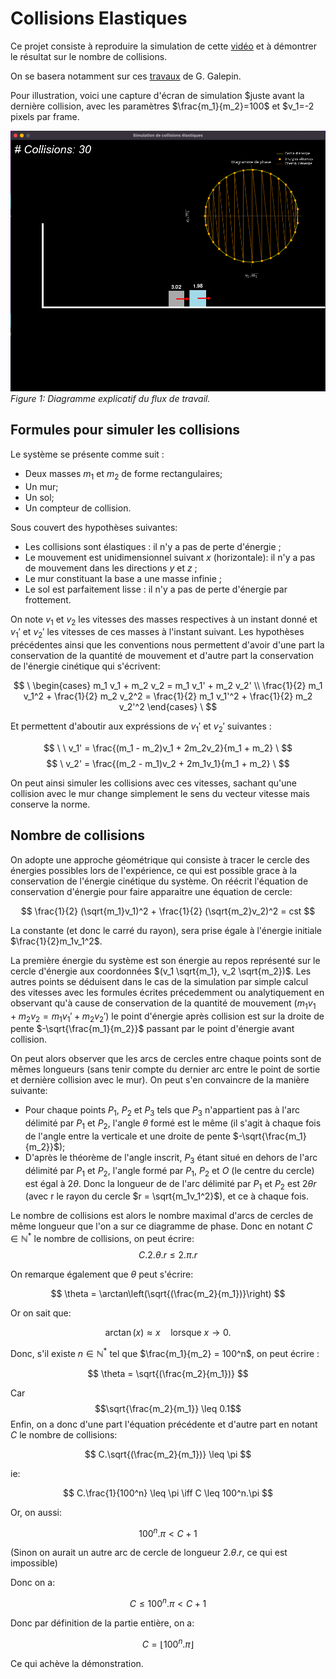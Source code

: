 # Collisions Elastiques

Ce projet consiste à reproduire la simulation de cette [vidéo](https://youtu.be/HEfHFsfGXjs?si=t0XWsMkiTgWax-KG) et à démontrer le résultat sur le nombre de collisions.

On se basera notamment sur ces [travaux](https://www.maths.tcd.ie/%7Elebed/Galperin.%20Playing%20pool%20with%20pi.pdf) de G. Galepin.

Pour illustration, voici une capture d'écran de simulation $juste avant la dernière collision, avec les paramètres $\frac{m_1}{m_2}=100$ et $v_1=-2 pixels par frame.

![Diagramme explicatif](images/finale.png)
*Figure 1: Diagramme explicatif du flux de travail.*

## Formules pour simuler les collisions

Le système se présente comme suit :

- Deux masses $m_1$ et $m_2$ de forme rectangulaires;
- Un mur;
- Un sol;
- Un compteur de collision.

Sous couvert des hypothèses suivantes:

- Les collisions sont élastiques : il n'y a pas de perte d'énergie ;
- Le mouvement est unidimensionnel suivant $x$ (horizontale): il n'y a pas de mouvement dans les directions $y$ et $z$ ;
- Le mur constituant la base a une masse infinie ;
- Le sol est parfaitement lisse : il n'y a pas de perte d'énergie par frottement.

On note $v_1$ et $v_2$ les vitesses des masses respectives à un instant donné et $v_1'$ et $v_2'$ les vitesses de ces masses à l'instant suivant. Les hypothèses précédentes ainsi que les conventions nous permettent d'avoir d'une part la conservation de la quantité de mouvement et d'autre part la conservation de l'énergie cinétique qui s'écrivent:

$$
\
\begin{cases}
m_1 v_1 + m_2 v_2 = m_1 v_1' + m_2 v_2' \\
\frac{1}{2} m_1 v_1^2 + \frac{1}{2} m_2 v_2^2 = \frac{1}{2} m_1 v_1'^2 + \frac{1}{2} m_2 v_2'^2
\end{cases}
\
$$

 Et permettent d'aboutir aux expréssions de $v_1'$ et $v_2'$ suivantes :

$$
\
\ v_1' = \frac{(m_1 - m_2)v_1 + 2m_2v_2}{m_1 + m_2} \
$$
$$
\ v_2' = \frac{(m_2 - m_1)v_2 + 2m_1v_1}{m_1 + m_2} \
$$

On peut ainsi simuler les collisions avec ces vitesses, sachant qu'une collision avec le mur change simplement le sens du vecteur vitesse mais conserve la norme.

## Nombre de collisions

On adopte une approche géométrique qui consiste à tracer le cercle des énergies possibles lors de l'expérience, ce qui est possible grace à la conservation de l'énergie cinétique du système. On réécrit l'équation de conservation d'énergie pour faire apparaitre une équation de cercle:

$$
\frac{1}{2} (\sqrt{m_1}v_1)^2 + \frac{1}{2} (\sqrt{m_2}v_2)^2 = cst
$$

La constante (et donc le carré du rayon), sera prise égale à l'énergie initiale $\frac{1}{2}m_1v_1^2$.

La première énergie du système est son énergie au repos représenté sur le cercle d'énergie aux coordonnées $(v_1 \sqrt{m_1}, v_2 \sqrt{m_2})$. Les autres points se déduisent dans le cas de la simulation par simple calcul des vitesses avec les formules écrites précedemment ou analytiquement en observant qu'à cause de conservation de la quantité de mouvement ($m_1 v_1 + m_2 v_2 = m_1 v_1' + m_2 v_2'$) le point d'énergie après collision est sur la droite de pente $-\sqrt{\frac{m_1}{m_2}}$ passant par le point d'énergie avant collision.

On peut alors observer que les arcs de cercles entre chaque points sont de mêmes longueurs (sans tenir compte du dernier arc entre le point de sortie et dernière collision avec le mur). On peut s'en convaincre de la manière suivante:

- Pour chaque points $P_1$, $P_2$ et $P_3$ tels que $P_3$ n'appartient pas à l'arc délimité par $P_1$ et $P_2$, l'angle $\theta$ formé est le même (il s'agit à chaque fois de l'angle entre la verticale et une droite de pente $-\sqrt{\frac{m_1}{m_2}}$);
- D'après le théorème de l'angle inscrit, $P_3$ étant situé en dehors de l'arc délimité par $P_1$ et $P_2$, l'angle formé par $P_1$, $P_2$ et $O$ (le centre du cercle) est égal à $2θ$. Donc la longueur de de l'arc délimité par $P_1$ et $P_2$ est $2θr$ (avec r le rayon du cercle $r = \sqrt{m_1v_1^2}$), et ce à chaque fois.

Le nombre de collisions est alors le nombre maximal d'arcs de cercles de même longueur que l'on a sur ce diagramme de phase. Donc en notant $C \in \mathbb{N}^*$ le nombre de collisions, on peut écrire: $$C.2.\theta.r \leq 2.\pi.r$$

On remarque également que $\theta$ peut s'écrire:

$$
\theta = \arctan\left(\sqrt{(\frac{m_2}{m_1})}\right)
$$

Or on sait que:

$$
\arctan(x) \approx x \quad \text{lorsque } x \to 0.
$$

Donc, s'il existe $n \in \mathbb{N}^*$ tel que $\frac{m_1}{m_2} = 100^n$, on peut écrire :

$$
\theta = \sqrt{(\frac{m_2}{m_1})}
$$

Car $$\sqrt{\frac{m_2}{m_1}} \leq 0.1$$
Enfin, on a donc d'une part l'équation précédente et d'autre part en notant $C$ le nombre de collisions:

$$
C.\sqrt{(\frac{m_2}{m_1})} \leq \pi
$$

ie:

$$
C.\frac{1}{100^n} \leq \pi \iff C \leq 100^n.\pi
$$

Or, on aussi:

$$ 100^n.\pi < C + 1 $$ 

(Sinon on aurait un autre arc de cercle de longueur $2.\theta.r$, ce qui est impossible)

Donc on a:

$$ C \leq 100^n.\pi < C + 1 $$

Donc par définition de la partie entière, on a:

$$
C = \lfloor 100^n.\pi \rfloor
$$

Ce qui achève la démonstration.

